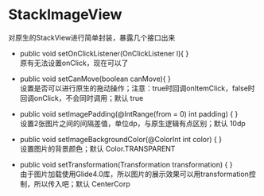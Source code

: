 # StackImageView
对原生的StackView进行简单封装，暴露几个接口出来
<br>
 * public void setOnClickListener(OnClickListener l){ }
 <br>原有无法设置onClick，现在可以了

 *  public void setCanMove(boolean canMove){ }
 <br>设置是否可以进行原生的拖动操作；注意：true时回调onItemClick，false时回调onClick，不会同时调用；默认 true
 
 * public void setImagePadding(@IntRange(from = 0) int padding) { }
 <br>设置2张图片之间的间隔差值，单位dp，与原生逻辑有点区别；默认 10dp
 
 * public void setImageBackgroundColor(@ColorInt int color) { }
 <br>设置图片的背景颜色；默认 Color.TRANSPARENT
 
 * public void setTransformation(Transformation<Bitmap> transformation) { }
 <br>由于图片加载使用Glide4.0库，所以图片的展示效果可以用transformation控制，所以传入吧；默认 CenterCorp
